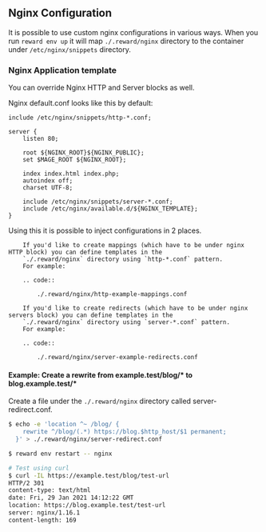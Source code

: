 ## Nginx Configuration

It is possible to use custom nginx configurations in various ways. When you run `reward env up` it will
map `./.reward/nginx` directory to the container under `/etc/nginx/snippets` directory.

### Nginx Application template

You can override Nginx HTTP and Server blocks as well.

Nginx default.conf looks like this by default:
```
include /etc/nginx/snippets/http-*.conf;

server {
    listen 80;

    root ${NGINX_ROOT}${NGINX_PUBLIC};
    set $MAGE_ROOT ${NGINX_ROOT};

    index index.html index.php;
    autoindex off;
    charset UTF-8;

    include /etc/nginx/snippets/server-*.conf;
    include /etc/nginx/available.d/${NGINX_TEMPLATE};
}
```

Using this it is possible to inject configurations in 2 places.

``` note::
    If you'd like to create mappings (which have to be under nginx HTTP block) you can define templates in the
    `./.reward/nginx` directory using `http-*.conf` pattern.
    For example:

    .. code::

        ./.reward/nginx/http-example-mappings.conf
```

``` note::
    If you'd like to create redirects (which have to be under nginx servers block) you can define templates in the
    `./.reward/nginx` directory using `server-*.conf` pattern.
    For example:

    .. code::

        ./.reward/nginx/server-example-redirects.conf
```

#### Example: Create a rewrite from example.test/blog/* to blog.example.test/*

Create a file under the `./.reward/nginx` directory called server-redirect.conf.

``` bash
$ echo -e 'location ^~ /blog/ {
    rewrite ^/blog/(.*) https://blog.$http_host/$1 permanent;
  }' > ./.reward/nginx/server-redirect.conf

$ reward env restart -- nginx

# Test using curl
$ curl -IL https://example.test/blog/test-url
HTTP/2 301
content-type: text/html
date: Fri, 29 Jan 2021 14:12:22 GMT
location: https://blog.example.test/test-url
server: nginx/1.16.1
content-length: 169

```

